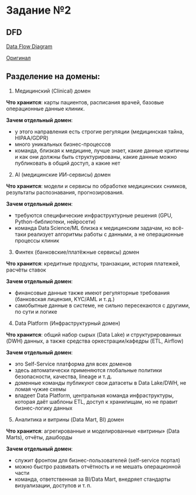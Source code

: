 # Задание №2

## DFD

[Data Flow Diagram](dataflow.png)

[Оригинал](dataflow.mermaid)

## Разделение на домены:

1. Медицинский (Clinical) домен

**Что хранится**: карты пациентов, расписания врачей, базовые операционные данные клиник.

**Зачем отдельный домен**:
- у этого направления есть строгие регуляции (медицинская тайна, HIPAA/GDPR)
- много уникальных бизнес-процессов
- команда, близкая к медицине, лучше знает, какие данные критичны и как они должны быть структурированы, какие данные можно публиковать в общий доступ, а какие нет

2. AI (медицинские ИИ-сервисы) домен

**Что хранится**: модели и сервисы по обработке медицинских снимков, результаты распознавания, прогнозирования.

**Зачем отдельный домен**:
- требуются специфические инфраструктурные решения (GPU, Python-библиотеки, нейросети)
- команда Data Science/ML близка к медицинским задачам, но всё-таки реализует алгоритмы работы с данными, а не операционные процессы клиник

3. Финтех (банковские/платёжные сервисы) домен

**Что хранится**: кредитные продукты, транзакции, история платежей, расчёты ставок

**Зачем отдельный домен**:

- финансовые данные также имеют регуляторные требования (банковская лицензия, KYC/AML и т. д.)
- самобытные данные в системе, не сильно пересекаются с другими, по сути и логике

4. Data Platform (Инфраструктурный домен)

**Что хранится**: общий набор сырых (Data Lake) и структурированных (DWH) данных, а также средства оркестрации/кафедры (ETL, Airflow)

**Зачем отдельный домен**:
- это Self-Service платформа для всех доменов
- здесь автоматически применяются глобальные политики безопасности, качества, lineage и т. д.
- доменные команды публикуют свои датасеты в Data Lake/DWH, не ломая чужие схемы
- владеет Data Platform, центральная команда инфраструктуры, которая даёт шаблоны ETL, доступ к хранилищам, но не правит бизнес-логику данных

5. Аналитика и витрины (Data Mart, BI) домен

**Что хранится**: агрегированные и моделированные «витрины» (Data Marts), отчёты, дашборды

**Зачем отдельный домен**:
- служит фронтом для бизнес-пользователей (self-service портал)
- можно быстро развивать отчётность и не мешать операционной части
- команда, ответственная за BI/Data Mart, внедряет стандарты визуализации, доступов и т. п.
